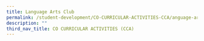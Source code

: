 ```yaml
---
title: Language Arts Club
permalink: /student-development/CO-CURRICULAR-ACTIVITIES-CCA/anguage-arts-club/
description: ""
third_nav_title: CO CURRICULAR ACTIVITIES (CCA)
---
```

